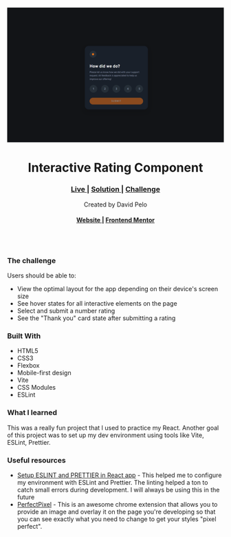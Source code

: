 ![Interactive Rating Component](./desktop-screenshot.png)

<h1 align="center">Interactive Rating Component
</h1>

<div align="center">
  <h3>
    <a href="https://celebrated-cucurucho-a02be0.netlify.app/" color="white" target="_blank">
      Live
    </a>
    <span> | </span>
    <a href="https://www.frontendmentor.io/solutions/interactive-rating-component-HYs83Y-xy4" target="_blank">
      Solution
    </a>
    <span> | </span>
    <a href="https://www.frontendmentor.io/challenges/interactive-rating-component-koxpeBUmI" target="_blank">
      Challenge
    </a>
  </h3>
   Created by David Pelo
  <h4>
    <a href="https://www.davidpelo.com" color="white" target="_blank">
      Website
    </a>
    <span> | </span>
    <a href="https://www.frontendmentor.io/profile/DavidPelo" target="_blank">
      Frontend Mentor
    </a>
  </h4>
</div>
<br><br>

### The challenge

Users should be able to:

- View the optimal layout for the app depending on their device's screen size
- See hover states for all interactive elements on the page
- Select and submit a number rating
- See the "Thank you" card state after submitting a rating

### Built With

- HTML5
- CSS3
- Flexbox
- Mobile-first design
- Vite
- CSS Modules
- ESLint

### What I learned

This was a really fun project that I used to practice my React.  Another goal of this project was to set up my dev environment using tools like Vite, ESLint, Prettier.

### Useful resources

- [Setup ESLINT and PRETTIER in React app](https://dev.to/knowankit/setup-eslint-and-prettier-in-react-app-357b) - This helped me to configure my environment with ESLint and Prettier.  The linting helped a ton to catch small errors during development.  I will always be using this in the future
- [PerfectPixel](https://chrome.google.com/webstore/detail/perfectpixel-by-welldonec/dkaagdgjmgdmbnecmcefdhjekcoceebi?hl=en) - This is an awesome chrome extension that allows you to provide an image and overlay it on the page you're developing so that you can see exactly what you need to change to get your styles "pixel perfect".
